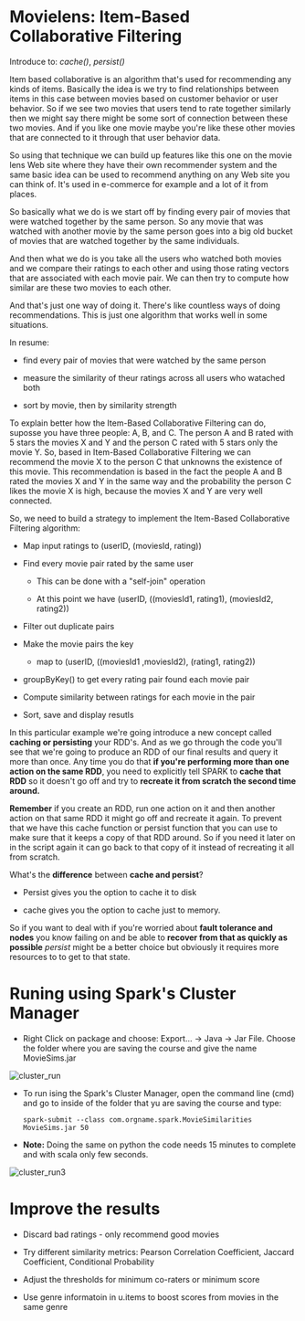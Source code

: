 # Movielens: Item-Based Collaborative Filtering

Introduce to: _cache()_, _persist()_

Item based collaborative is an algorithm that's used for recommending any kinds of items.
Basically the idea is we try to find relationships between items in this case between movies based on
customer behavior or user behavior.
So if we see two movies that users tend to rate together similarly then we might say there might be
some sort of connection between these two movies.
And if you like one movie maybe you're like these other movies that are connected to it through that
user behavior data.

So using that technique we can build up features like this one on the movie lens Web site where they
have their own recommender system and the same basic idea can be used to recommend anything on any Web
site you can think of.
It's used in e-commerce for example and a lot of it from places. 

So basically what we do is we start off by finding every pair of movies that were watched together by
the same person. So any movie that was watched with another movie by the same person goes into a big old bucket of movies
that are watched together by the same individuals.


And then what we do is you take all the users who watched both movies and we compare their ratings to
each other and using those rating vectors that are associated with each movie pair.
We can then try to compute how similar are these two movies to each other.


And that's just one way of doing it.
There's like countless ways of doing recommendations.
This is just one algorithm that works well in some situations.

In resume:

- find every pair of movies that were watched by the same person

- measure the similarity of theur ratings across all users who watached both

- sort by movie, then by similarity strength

To explain better how the Item-Based Collaborative Filtering can do, suposse you have three people: A, B, and C. The person A and B rated with 5 stars the movies X and Y and the person C rated with 5 stars only the movie Y. So, based in Item-Based Collaborative Filtering we can recommend the movie X to the person C that unknowns the existence of this movie. This recommendation is based in the fact the people A and B rated the movies X and Y in the same way and the probability the person C likes the movie X is high, because the movies X and Y are very well connected.

So, we need to build a strategy to implement the Item-Based Collaborative Filtering algorithm:

- Map input ratings to (userID, (moviesId, rating))

- Find every movie pair rated by the same user

  - This can be done with a "self-join" operation
  
  - At this point we have (userID, ((moviesId1, rating1), (moviesId2, rating2))
  
- Filter out duplicate pairs
  
- Make the movie pairs the key
     
  - map to (userID, ((moviesId1 ,moviesId2), (rating1, rating2))
  
- groupByKey() to get every rating pair found each movie pair

- Compute similarity between ratings for each movie in the pair

- Sort, save and display resutls


In this particular example we're going introduce a new concept called **caching or persisting** your RDD's.
And as we go through the code you'll see that we're going to produce an RDD of our final results and
query it more than once. Any time you do that **if you're performing more than one action on the same RDD**, you need to explicitly
tell SPARK to **cache that RDD** so it doesn't go off and try to **recreate it from scratch the second time
around.**

**Remember** if you create an RDD, run one action on it and then another action on that same RDD it might go off and
recreate it again. To prevent that we have this cache function or persist function that you can use to make sure that it keeps a copy of
that RDD around. So if you need it later on in the script again it can go back to that copy of it instead of recreating
it all from scratch.


What's the **difference** between **cache and persist**?

- Persist gives you the option to cache it to disk 

- cache gives you the option to cache just to memory.

So if you want to deal with if you're worried about **fault tolerance and nodes** you know failing on  and
be able to **recover from that as quickly as possible** _persist_ might be a better choice but obviously it
requires more resources to to get to that state. 

# Runing using Spark's Cluster Manager

- Right Click on package and choose: Export... -> Java -> Jar File. Choose the folder where you are saving the course and give the name MovieSims.jar

![cluster_run](https://user-images.githubusercontent.com/37953610/58922882-d732f180-8734-11e9-9f2a-01b952f8b42a.jpg)

- To run ising the Spark's Cluster Manager, open the command line (cmd) and go to inside of the folder that yu are saving the course and type:

      spark-submit --class com.orgname.spark.MovieSimilarities MovieSims.jar 50
 
- **Note:** Doing the same on python the code needs 15 minutes to complete and with scala only few seconds. 

![cluster_run3](https://user-images.githubusercontent.com/37953610/58923655-71486900-8738-11e9-9a07-828dd525a268.jpg)

# Improve the results

- Discard bad ratings - only recommend good movies

- Try different similarity metrics: Pearson Correlation Coefficient, Jaccard Coefficient, Conditional Probability

- Adjust the thresholds for minimum co-raters or minimum score

- Use genre informatoin in u.items to boost scores from movies in the same genre

